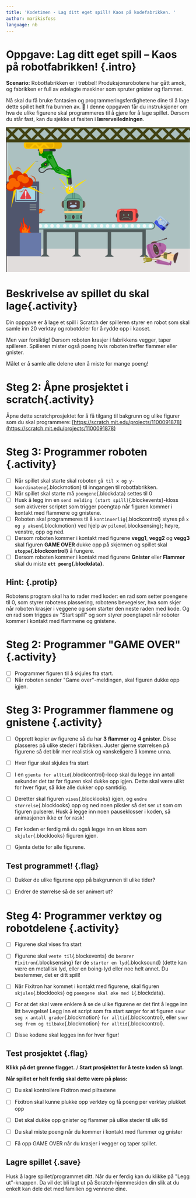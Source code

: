 ```yaml
---
title: 'Kodetimen - Lag ditt eget spill! Kaos på kodefabrikken. '
author: marikisfoss
language: nb
---
```


  
# Oppgave: Lag ditt eget spill – Kaos på robotfabrikken! {.intro}
  
**Scenario:**
Robotfabrikken er i trøbbel! Produksjonsrobotene har gått amok, og fabrikken er full av ødelagte maskiner som spruter gnister og flammer. 


Nå skal du få bruke fantasien og programmeringsferdighetene dine til å lage dette spillet helt fra bunnen av. 🚀 
I denne oppgaven får du instruksjoner om hva de ulike figurene skal programmeres til å gjøre for å lage spillet. Dersom du står fast, kan du sjekke ut fasiten i **lærerveiledningen**.

![Bildebeskrivelse](./screenshot-2024-11-28-at-11.png)


# Beskrivelse av spillet du skal lage{.activity}

Din oppgave er å lage et spill i Scratch der spilleren styrer en robot som skal samle inn 20 verktøy og robotdeler for å rydde opp i kaoset.

Men vær forsiktig! Dersom roboten krasjer i fabrikkens vegger, taper spilleren. Spilleren mister også poeng hvis roboten treffer flammer eller gnister. 

Målet er å samle alle delene uten å miste for mange poeng!

# Steg 2: Åpne prosjektet i scratch{.activity}
Åpne dette scratchprosjektet for å få tilgang til bakgrunn og ulike figurer som du skal programmere: 
[https://scratch.mit.edu/projects/1100091878](https://scratch.mit.edu/projects/1100091878)

# Steg 3: Programmer roboten {.activity}

- [ ] Når spillet skal starte skal roboten `gå til x og y-koordinatene`{.blockmotion} til inngangen til robotfabrikken. 
- [ ] Når spillet skal starte må `poengene`{.blockdata} settes til 0
- [ ] Husk å legg inn en `send melding (start spill)`{.blockevents}-kloss som aktiverer scriptet som trigger poengtap når figuren kommer i kontakt med flammene og gnistene.
- [ ] Roboten skal programmeres til å `kontinuerlig`{.blockcontrol} styres på `x og y aksen`{.blockmotion} ved hjelp av `pilene`{.blocksensing}; høyre, venstre, opp og ned.
- [ ] Dersom roboten kommer i kontakt med figurene **vegg1**, **vegg2** og **vegg3** skal figuren **GAME OVER** dukke opp på skjermen og spillet skal **`stoppe`{.blockcontrol}** å fungere. 
- [ ] Dersom roboten kommer i kontakt med figurene **Gnister** eller **Flammer** skal du miste **`ett poeng`{.blockdata}**. 

## Hint: {.protip}
Robotens program skal ha to rader med koder: en rad som setter poengene til 0, som styrer robotens plassering, robotens bevegelser, hva som skjer når roboten krasjer i veggene og som starter den neste raden med kode. Og en rad som trigges av "Start spill" og som styrer poengtapet når roboter kommer i kontakt med flammene og gnistene. 


# Steg 2: Programmer "GAME OVER" {.activity}

- [ ] Programmer figuren til å skjules fra start.
- [ ] Når roboten sender "Game over"-meldingen, skal figuren dukke opp igjen. 

# Steg 3: Programmer flammene og gnistene {.activity}
- [ ] Opprett kopier av figurene så du har **3 flammer** og **4 gnister**. Disse plasseres på ulike steder i fabrikken. Juster gjerne størrelsen på figurene så det blir mer realistisk og vanskeligere å komme unna. 
- [ ] Hver figur skal skjules fra start
- [ ] I en `gjenta for alltid`{.blockcontrol}-loop skal du legge inn antall sekunder det tar før figuren skal dukke opp igjen. Dette skal være ulikt for hver figur, så ikke alle dukker opp samtidig.
- [ ] Deretter skal figuren `vises`{.blocklooks} igjen, og `endre størrelse`{.blocklooks} opp og ned noen piksler så det ser ut som om figuren pulserer. Husk å legge inn noen pauseklosser i koden, så animasjonen ikke er for rask! 
- [ ] Før koden er ferdig må du også legge inn en kloss som `skjuler`{.blocklooks} figuren igjen. 

- [ ] Gjenta dette for alle figurene.

## Test programmet! {.flag}
- [ ] Dukker de ulike figurene opp på bakgrunnen til ulike tider? 

- [ ] Endrer de størrelse så de ser animert ut? 

# Steg 4: Programmer verktøy og robotdelene  {.activity}
- [ ] Figurene skal vises fra start
- [ ] Figurene skal `vente til`{.blockevents} de `berører Fixitron`{.blocksensing} før de `starter en lyd`{.blocksound} (dette kan være en metallisk lyd, eller en boing-lyd eller noe helt annet. Du bestemmer, det er ditt spill! 
- [ ] Når Fixitron har kommet i kontakt med figurene, skal figuren `skjules`{.blocklooks} og `poengene skal øke med 1`{.blockdata}. 
- [ ] For at det skal være enklere å se de ulike figurene er det fint å legge inn litt bevegelse! Legg inn et script som fra start sørger for at figuren `snur seg x antall grader`{.blockmotion} `for alltid`{.blockcontrol}, eller `snur seg frem og tilbake`{.blockmotion} `for alltid`{.blockcontrol}. 
- [ ] Disse kodene skal legges inn for hver figur! 




## Test prosjektet {.flag}

**Klikk på det grønne flagget.** / **Start prosjektet for å teste koden så
langt.**

 **Når spillet er helt ferdig skal dette være på plass:**

- [ ] Du skal kontrollere Fixitron med piltastene

- [ ] Fixitron skal kunne plukke opp verktøy og få poeng per verktøy plukket opp 
- [ ] Det skal dukke opp gnister og flammer på ulike steder til ulik tid 
- [ ] Du skal miste poeng når du kommer i kontakt med flammer og gnister

- [ ] Få opp GAME OVER når du krasjer i vegger og taper spillet. 



## Lagre spillet {.save}


Husk å lagre spillet/programmet ditt. Når du er ferdig kan du klikke på "Legg
ut"-knappen. Da vil det bli lagt ut på Scratch-hjemmesiden din slik at du enkelt
kan dele det med familien og vennene dine.
